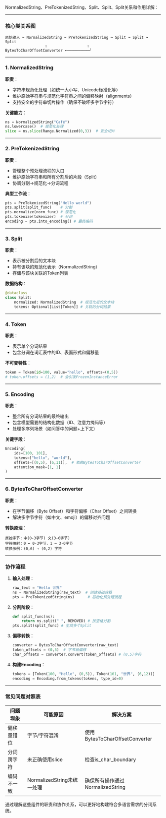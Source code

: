 NormalizedString、PreTokenizedString、Split、Split、Split关系和作用详解：

---

### **核心类关系图**
```
原始输入 → NormalizedString → PreTokenizedString → Split → Split → Split
                  ↑                  ↑
BytesToCharOffsetConverter ←──────────┘
```

---

### **1. NormalizedString**
**职责**：
- 字符串规范化处理（如统一大小写、Unicode标准化等）
- 维护原始字符串与规范化字符串之间的偏移映射（alignments）
- 支持安全的字符串切片操作（确保不破坏多字节字符）

**关键能力**：
```python
ns = NormalizedString("Café")
ns.lowercase()  # 规范化处理
slice = ns.slice(Range.Normalized(0,3))  # 安全切片
```

---

### **2. PreTokenizedString**
**职责**：
- 管理整个预处理流程的入口
- 维护原始字符串和所有分割后的片段（Split）
- 协调分割→规范化→分词流程

**典型工作流**：
```python
pts = PreTokenizedString("Hello world")
pts.split(split_func)    # 分割
pts.normalize(norm_func) # 规范化
pts.tokenize(tokenizer)  # 分词
encoding = pts.into_encoding() # 最终编码
```

---

### **3. Split**
**职责**：
- 表示被分割后的文本块
- 持有该块的规范化表示（NormalizedString）
- 存储与该块关联的Token列表

**数据结构**：
```python
@dataclass
class Split:
    normalized: NormalizedString  # 规范化后的文本块
    tokens: Optional[List[Token]] # 关联的分词结果
```

---

### **4. Token**
**职责**：
- 表示单个分词结果
- 包含分词在词汇表中的ID、表面形式和偏移量

**不可变特性**：
```python
token = Token(id=100, value="hello", offsets=(0,5))
# token.offsets = (1,2)  # 会引发FrozenInstanceError
```

---

### **5. Encoding**
**职责**：
- 整合所有分词结果的最终输出
- 包含模型需要的结构化数据（ID、注意力掩码等）
- 处理多序列场景（如问答中的问题+上下文）

**关键字段**：
```python
Encoding(
    ids=[100, 101],
    tokens=["hello", "world"],
    offsets=[(0,5), (6,11)],  # 依赖BytesToCharOffsetConverter
    attention_mask=[1, 1]
)
```

---

### **6. BytesToCharOffsetConverter**
**职责**：
- 在字节偏移（Byte Offset）和字符偏移（Char Offset）之间转换
- 解决多字节字符（如中文、emoji）的偏移对齐问题

**转换原理**：
```
原始字节：中(0-3字节) 文(3-6字节)
字符映射：0 ↔ 0-3字节，1 ↔ 3-6字节
转换示例：(0,6) → (0,2) 字符
```

---

### **协作流程**
1. **输入处理**：
   ```python
   raw_text = "Hello 世界"
   ns = NormalizedString(raw_text)  # 创建基础容器
   pts = PreTokenizedString(ns)      # 初始化预处理流程
   ```

2. **分割阶段**：
   ```python
   def split_func(ns):
       return ns.split(" ", REMOVED) # 按空格分割
   pts.split(split_func) # 生成多个Split
   ```

3. **偏移转换**：
   ```python
   converter = BytesToCharOffsetConverter(raw_text)
   token_offsets = (0,5)  # 字节级偏移
   char_offsets = converter.convert(token_offsets) # (0,5)字符
   ```

4. **构建Encoding**：
   ```python
   tokens = [Token(100, "Hello", (0,5)), Token(101, "世界", (6,12))]
   encoding = Encoding.from_tokens(tokens, type_id=0)
   ```

---

### **常见问题对照表**
| 问题现象 | 可能原因 | 解决方案 |
|---------|---------|---------|
| 偏移量错位 | 字节/字符混淆 | 使用BytesToCharOffsetConverter |
| 分词跨字符 | 未正确使用slice | 检查is_char_boundary |
| 编码不一致 | NormalizedString未统一处理 | 确保所有操作通过NormalizedString |

通过理解这些组件的职责和协作关系，可以更好地构建符合多语言需求的分词系统。
